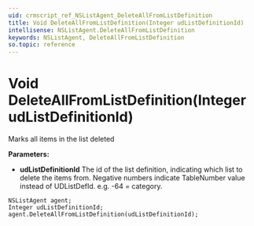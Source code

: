 ```yaml
---
uid: crmscript_ref_NSListAgent_DeleteAllFromListDefinition
title: Void DeleteAllFromListDefinition(Integer udListDefinitionId)
intellisense: NSListAgent.DeleteAllFromListDefinition
keywords: NSListAgent, DeleteAllFromListDefinition
so.topic: reference
---
```


# Void DeleteAllFromListDefinition(Integer udListDefinitionId)

Marks all items in the list deleted

**Parameters:**
 - **udListDefinitionId** The id of the list definition, indicating which list to delete the items from. Negative numbers indicate TableNumber value instead of UDListDefId. e.g. -64 = category.

```crmscript
NSListAgent agent;
Integer udListDefinitionId;
agent.DeleteAllFromListDefinition(udListDefinitionId);
```

